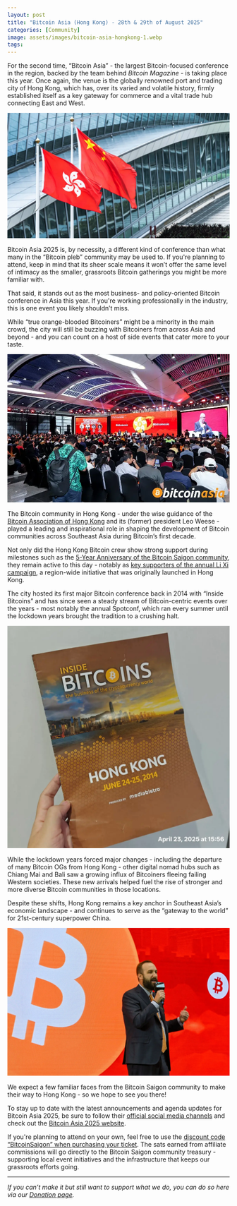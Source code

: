 ```yaml
---
layout: post
title: "Bitcoin Asia (Hong Kong) - 28th & 29th of August 2025"
categories: [Community]
image: assets/images/bitcoin-asia-hongkong-1.webp
tags:
---
```


For the second time, “Bitcoin Asia” - the largest Bitcoin-focused conference in the region, backed by the team behind _Bitcoin Magazine_ - is taking place this year. Once again, the venue is the globally renowned port and trading city of Hong Kong, which has, over its varied and volatile history, firmly established itself as a key gateway for commerce and a vital trade hub connecting East and West.

![](/assets/images/bitcoin-asia-hongkong-2.webp)

Bitcoin Asia 2025 is, by necessity, a different kind of conference than what many in the “Bitcoin pleb” community may be used to. If you're planning to attend, keep in mind that its sheer scale means it won’t offer the same level of intimacy as the smaller, grassroots Bitcoin gatherings you might be more familiar with.

That said, it stands out as the most business- and policy-oriented Bitcoin conference in Asia this year. If you're working professionally in the industry, this is one event you likely shouldn’t miss.

While “true orange-blooded Bitcoiners” might be a minority in the main crowd, the city will still be buzzing with Bitcoiners from across Asia and beyond - and you can count on a host of side events that cater more to your taste.

![](/assets/images/bitcoin-asia-hongkong-3.webp)

The Bitcoin community in Hong Kong - under the wise guidance of the [Bitcoin Association of Hong Kong](https://www.bitcoin.org.hk/) and its (former) president Leo Weese - played a leading and inspirational role in shaping the development of Bitcoin communities across Southeast Asia during Bitcoin’s first decade.

Not only did the Hong Kong Bitcoin crew show strong support during milestones such as the [5-Year Anniversary of the Bitcoin Saigon community](https://bitcoinsaigon.org/five-year-anniversary-recap-video/), they remain active to this day - notably as [key supporters of the annual Li Xi campaign](https://x.com/BitcoinSaigon/status/1871844239338029472), a region-wide initiative that was originally launched in Hong Kong.

The city hosted its first major Bitcoin conference back in 2014 with “Inside Bitcoins” and has since seen a steady stream of Bitcoin-centric events over the years - most notably the annual Spotconf, which ran every summer until the lockdown years brought the tradition to a crushing halt.

![](/assets/images/bitcoin-asia-hongkong-4.webp)

While the lockdown years forced major changes - including the departure of many Bitcoin OGs from Hong Kong - other digital nomad hubs such as Chiang Mai and Bali saw a growing influx of Bitcoiners fleeing failing Western societies. These new arrivals helped fuel the rise of stronger and more diverse Bitcoin communities in those locations.

Despite these shifts, Hong Kong remains a key anchor in Southeast Asia’s economic landscape - and continues to serve as the “gateway to the world” for 21st-century superpower China.

![](/assets/images/bitcoin-asia-hongkong-5.webp)

We expect a few familiar faces from the Bitcoin Saigon community to make their way to Hong Kong - so we hope to see you there!

To stay up to date with the latest announcements and agenda updates for Bitcoin Asia 2025, be sure to follow their [official social media channels](https://x.com/BitcoinConfAsia) and check out the [Bitcoin Asia 2025 website](https://b.tc/conference/asia).

If you're planning to attend on your own, feel free to use the [discount code “BitcoinSaigon” when purchasing your ticket](https://tickets.b.tc/event/bitcoin-asia-2025?promoCodeTask=apply&promoCodeInput=BITCOINSAIGON). The sats earned from affiliate commissions will go directly to the Bitcoin Saigon community treasury - supporting local event initiatives and the infrastructure that keeps our grassroots efforts going.

---

_If you can’t make it but still want to support what we do, you can do so here via our [Donation page](https://bitcoinsaigon.org/donate-satoshis)._
